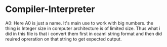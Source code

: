 # Compiler-Interpreter
A0:
Here A0 is just a name. It's main use to work with big numbers. the thing is Integer size in computer architecture is of limited size. Thus what i did in this file is that i convert them first in ocaml string format and then did reuired opreration on that string to get expected output. 
